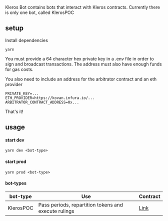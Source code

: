 Kleros Bot contains bots that interact with Kleros contracts. Currently there is only one bot, called KlerosPOC

## setup
Install dependencies
```
yarn
```

You must provide a 64 character hex private key in a .env file in order to sign and broadcast transactions. The address must also have enough funds for gas costs.

You also need to include an address for the arbitrator contract and an eth provider

```
PRIVATE_KEY=...
ETH_PROVIDER=https://kovan.infura.io/...
ARBITRATOR_CONTRACT_ADDRESS=0x...
```

That's it!

## usage

#### start dev
```
yarn dev <bot-type>
```

#### start prod
```
yarn prod <bot-type>
```

#### bot-types
| bot-type        | Use                                                  | Contract  |
| --------------- |------------------------------------------------------| ------|
| KlerosPOC       | Pass periods, repartition tokens and execute rulings | [Link](https://github.com/kleros/kleros/blob/master/contracts/KlerosPOC.sol) |
